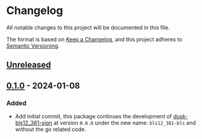 # Changelog

All notable changes to this project will be documented in this file.

The format is based on [Keep a Changelog](https://keepachangelog.com/en/1.0.0/),
and this project adheres to [Semantic Versioning](https://semver.org/spec/v2.0.0.html).

## [Unreleased]

## [0.1.0] - 2024-01-08

### Added

- Add initial commit, this package continues the development of [dusk-bls12_381-sign](https://github.com/dusk-network/bls12_381-sign/) at version `0.6.0` under the new name: `bls12_381-bls` and without the go related code.

<!-- ISSUES -->

<!-- VERSIONS -->
[Unreleased]: https://github.com/dusk-network/bls12_381-bls/compare/v0.1.0...HEAD
[0.1.0]: https://github.com/dusk-network/bls12_381-bls/releases/tag/v0.1.0
